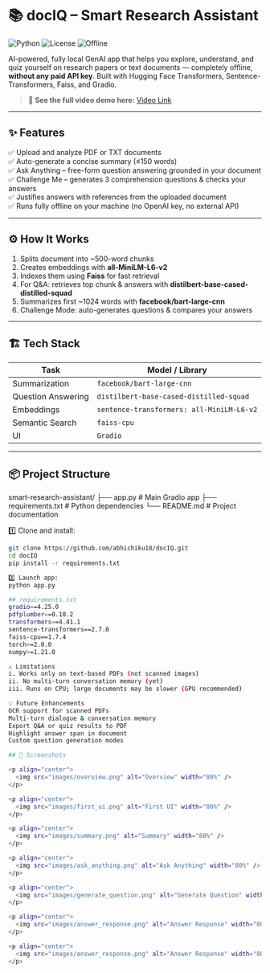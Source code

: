 # 📚 docIQ – Smart Research Assistant
![Python](https://img.shields.io/badge/Python-3.8%2B-blue)
![License](https://img.shields.io/badge/License-MIT-green)
![Offline](https://img.shields.io/badge/Offline-%F0%9F%9A%AB%20No%20API-red)

AI-powered, fully local GenAI app that helps you explore, understand, and quiz yourself on research papers or text documents — completely offline, **without any paid API key**.
Built with Hugging Face Transformers, Sentence-Transformers, Faiss, and Gradio.

<!-- Optional: Add video demo link or GIF here -->
> 🎥 **See the full video demo here:** [Video Link](https://youtu.be/tAq5Whcd47U?si=bGngQe-TYxz8fxmE)

---

## ✨ Features
✅ Upload and analyze PDF or TXT documents  
✅ Auto-generate a concise summary (≤150 words)  
✅ Ask Anything – free-form question answering grounded in your document  
✅ Challenge Me – generates 3 comprehension questions & checks your answers  
✅ Justifies answers with references from the uploaded document  
✅ Runs fully offline on your machine (no OpenAI key, no external API)

---

## ⚙️ How It Works
1. Splits document into ~500-word chunks  
2. Creates embeddings with **all-MiniLM-L6-v2**  
3. Indexes them using **Faiss** for fast retrieval  
4. For Q&A: retrieves top chunk & answers with **distilbert-base-cased-distilled-squad**  
5. Summarizes first ~1024 words with **facebook/bart-large-cnn**  
6. Challenge Mode: auto-generates questions & compares your answers

---

## 🏗 Tech Stack

| Task                | Model / Library                                       |
|--------------------|------------------------------------------------------|
| Summarization      | `facebook/bart-large-cnn`                             |
| Question Answering | `distilbert-base-cased-distilled-squad`               |
| Embeddings         | `sentence-transformers: all-MiniLM-L6-v2`             |
| Semantic Search    | `faiss-cpu`                                          |
| UI                 | `Gradio`                                             |

---

## 📦 Project Structure
smart-research-assistant/
├── app.py # Main Gradio app
├── requirements.txt # Python dependencies
└── README.md # Project documentation

1️⃣ Clone and install:
```bash
git clone https://github.com/abhichiku18/docIQ.git
cd docIQ
pip install -r requirements.txt

2️⃣ Launch app:
python app.py

## requirements.txt
gradio==4.25.0
pdfplumber==0.10.2
transformers==4.41.1
sentence-transformers==2.7.0
faiss-cpu==1.7.4
torch>=2.0.0
numpy>=1.21.0

⚠️ Limitations
i. Works only on text-based PDFs (not scanned images)
ii. No multi-turn conversation memory (yet)
iii. Runs on CPU; large documents may be slower (GPU recommended)

💡 Future Enhancements
OCR support for scanned PDFs
Multi-turn dialogue & conversation memory
Export Q&A or quiz results to PDF
Highlight answer span in document
Custom question generation modes

## 📸 Screenshots

<p align="center">
  <img src="images/overview.png" alt="Overview" width="80%" />
</p>

<p align="center">
  <img src="images/first_ui.png" alt="First UI" width="80%" />
</p>

<p align="center">
  <img src="images/summary.png" alt="Summary" width="80%" />
</p>

<p align="center">
  <img src="images/ask_anything.png" alt="Ask Anything" width="80%" />
</p>

<p align="center">
  <img src="images/generate_question.png" alt="Generate Question" width="80%" />
</p>

<p align="center">
  <img src="images/answer_response.png" alt="Answer Response" width="80%" />
</p>

<p align="center">
  <img src="images/answer_response.png" alt="Answer Response" width="80%" />
</p>

